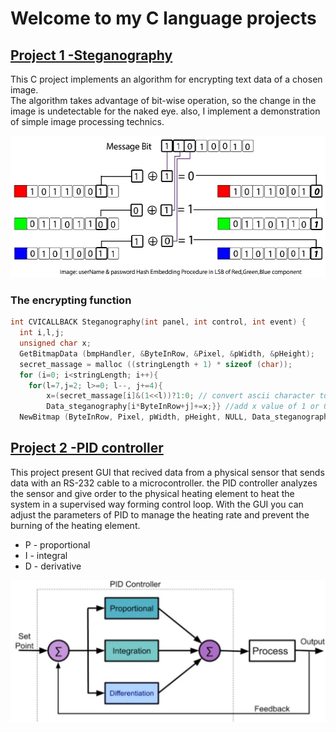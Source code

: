 # Welcome to my C language projects

## <span style="color:red">[Project 1 -Steganography](https://github.com/NirAharon1/Data-Analytics-Projects/blob/main/https://github.com/NirAharon1/C-Language-Projects/tree/main/steganography "steganography") </span>

This C project implements an algorithm for encrypting text data of a chosen image.            
The algorithm takes advantage of bit-wise operation, so the change in the image is undetectable for the naked eye.
also, I implement a demonstration of simple image processing technics.

<img src="steganography/Steganography Algorithm using LSB Replacement.png" width="538" height="227">

### The encrypting function
```c
int CVICALLBACK Steganography(int panel, int control, int event) {
  int i,l,j;							
  unsigned char x;
  GetBitmapData (bmpHandler, &ByteInRow, &Pixel, &pWidth, &pHeight);
  secret_massage = malloc ((stringLength + 1) * sizeof (char));
  for (i=0; i<stringLength; i++){
    for(l=7,j=2; l>=0; l--, j+=4){
        x=(secret_massage[i]&(1<<l))?1:0; // convert ascii character to binary using "<<" operator
        Data_steganography[i*ByteInRow+j]+=x;}} //add x value of 1 or 0 to the red pixel
  NewBitmap (ByteInRow, Pixel, pWidth, pHeight, NULL, Data_steganography, NULL,&bmpHandlerTemp);}
```

## <span style="color:red">[Project 2 -PID controller](https://github.com/NirAharon1/C-Language-Projects/tree/main/PID%20controller "steganography") </span>
This project present GUI that recived data from a physical sensor that sends data with an RS-232 cable to a microcontroller.
the PID controller analyzes the sensor and give order to the physical heating element to heat the system in a supervised way forming control loop.
With the GUI you can adjust the parameters of PID to manage the heating rate and prevent the burning of the heating element.
- P - proportional
- I - integral
- D - derivative

<img src="PID controller/PID-controller.jpg" width="538" height="227">